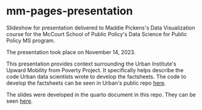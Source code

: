 # mm-pages-presentation
Slideshow for presentation delivered to Maddie Pickens's Data Visualization course for the McCourt School of Public Policy's Data Science for Public Policy MS program. 

The presentation took place on November 14, 2023. 

This presentation provides context surrounding the Urban Institute's Upward Mobility from Poverty Project. 
It specifically helps describe the code Urban data scientists wrote to develop the factsheets. The code to develop the factsheets can be seen in Urban's public repo [here](https://github.com/UI-Research/gates-mobility-metrics-pages). 

The slides were developed in the quarto document in this repo. They can be seen [here](https://deckart2.github.io/mm-pages-presentation/#/title-slide). 
